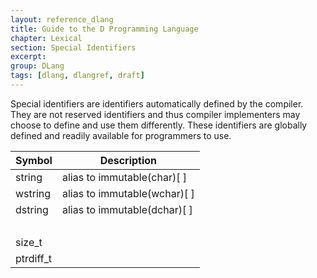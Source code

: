 ```yaml
---
layout: reference_dlang
title: Guide to the D Programming Language
chapter: Lexical
section: Special Identifiers
excerpt: 
group: DLang
tags: [dlang, dlangref, draft]
---
```


Special identifiers are identifiers automatically defined by the compiler.
They are not reserved identifiers and thus compiler implementers may choose to define and use them differently.
These identifiers are globally defined and readily available for programmers to use.

| Symbol    | Description |
|-----------|-------------|
| string    | alias to immutable(char)[&nbsp;] |
| wstring   | alias to immutable(wchar)[&nbsp;] |
| dstring   | alias to immutable(dchar)[&nbsp;] |
| &nbsp;    | |
| size_t    | |
| ptrdiff_t | |
